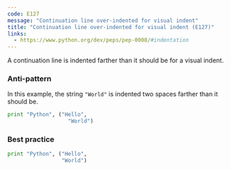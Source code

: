 ```yaml
---
code: E127
message: "Continuation line over-indented for visual indent"
title: "Continuation line over-indented for visual indent (E127)"
links:
  - https://www.python.org/dev/peps/pep-0008/#indentation
---
```


A continuation line is indented farther than it should be for a visual indent.

### Anti-pattern

In this example, the string `"World"` is indented two spaces farther than it should be.

```python
print "Python", ("Hello",
                   "World")
```

### Best practice

```python
print "Python", ("Hello",
                 "World")
```
